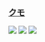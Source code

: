 ### [クモ](https://gitlab.com/joshavanier/kumo)

![](https://img.shields.io/gitlab/license/joshavanier/kumo) ![](https://img.shields.io/gitlab/last-commit/60561767) ![](https://img.shields.io/badge/Vercel-black?style=flat&logo=Vercel&logoColor=white)